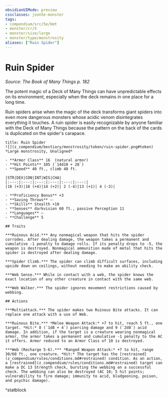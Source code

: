 ```yaml
---
obsidianUIMode: preview
cssclasses: json5e-monster
tags:
- compendium/src/5e/bmt
- monster/cr/5
- monster/size/large
- monster/type/monstrosity
aliases: ["Ruin Spider"]
---
```

# Ruin Spider
*Source: The Book of Many Things p. 182*  

The potent magic of a Deck of Many Things can have unpredictable effects on its environment, especially when the deck remains in one place for a long time.

Ruin spiders arise when the magic of the deck transforms giant spiders into even more dangerous monsters whose acidic venom disintegrates everything it touches. A ruin spider is easily recognizable by anyone familiar with the Deck of Many Things because the pattern on the back of the cards is duplicated on the spider's carapace.

```ad-statblock
title: Ruin Spider
![](z_compendium/bestiary/monstrosity/token/ruin-spider.png#token)
*Large monstrosity, Unaligned*

- **Armor Class** 16  (natural armor)
- **Hit Points** 105 (`14d10 + 28`)
- **Speed** 40 ft., climb 40 ft.

|STR|DEX|CON|INT|WIS|CHA|
|:---:|:---:|:---:|:---:|:---:|:---:|
|16 (+3)|18 (+4)|14 (+2)| 2 (-4)|13 (+1)| 4 (-3)|

- **Proficiency Bonus** +3
- **Saving Throws** ⏤
- **Skills** Stealth +10
- **Senses** darkvision 60 ft., passive Perception 11
- **Languages** —
- **Challenge** 5

## Traits

***Ruinous Acid.*** Any nonmagical weapon that hits the spider corrodes. After dealing damage, the weapon takes a permanent and cumulative -1 penalty to damage rolls. If its penalty drops to -5, the weapon is destroyed. Nonmagical ammunition made of metal that hits the spider is destroyed after dealing damage.

***Spider Climb.*** The spider can climb difficult surfaces, including upside down on ceilings, without needing to make an ability check.

***Web Sense.*** While in contact with a web, the spider knows the exact location of any other creature in contact with the same web.

***Web Walker.*** The spider ignores movement restrictions caused by webbing.

## Actions

***Multiattack.*** The spider makes two Ruinous Bite attacks. It can replace one attack with a use of Web.

***Ruinous Bite.*** *Melee Weapon Attack:* +7 to hit, reach 5 ft., one target. *Hit:* 8 (`1d8 + 4`) piercing damage and 9 (`2d8`) acid damage. In addition, if the target is a creature wearing nonmagical armor, the armor takes a permanent and cumulative -1 penalty to the AC it offers. Armor reduced to an Armor Class of 10 is destroyed.

***Web (Recharge 5-6).*** *Ranged Weapon Attack:* +7 to hit, range 30/60 ft., one creature. *Hit:* The target has the [restrained](z_compendium/rules/conditions.md#restrained) condition. As an action, a [restrained](z_compendium/rules/conditions.md#restrained) target can make a DC 13 Strength check, bursting the webbing on a successful check. The webbing can also be destroyed (AC 10; 5 hit points; vulnerability to fire damage; immunity to acid, bludgeoning, poison, and psychic damage).
```
^statblock